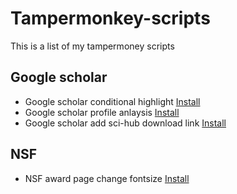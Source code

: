# Tampermonkey-scripts
This is a list of my tampermoney scripts


## Google scholar
* Google scholar conditional highlight [Install](https://raw.githubusercontent.com/wang19891218/tampermonkey-scripts/master/google_scholar/google_scholar_conditional_highlight.user.js)
* Google scholar profile anlaysis [Install](https://raw.githubusercontent.com/wang19891218/tampermonkey-scripts/master/google_scholar/google_scholar_profile_analysis.user.js)
* Google scholar add sci-hub download link [Install](https://github.com/wang19891218/tampermonkey-scripts/raw/master/google_scholar/google_scholar_sci_hub_popup.user.js)

## NSF 
* NSF award page change fontsize [Install](https://raw.githubusercontent.com/wang19891218/tampermonkey-scripts/master/NSF/NSF_award_search_page_enhancement.user.js)

